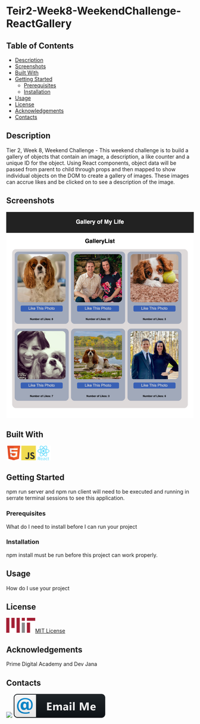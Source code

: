    
# Teir2-Week8-WeekendChallenge-ReactGallery

## Table of Contents

- [Description](#description)
- [Screenshots](#screenshots)
- [Built With](#built-with)
- [Getting Started](#getting-started)
  - [Prerequisites](#prerequisites)
  - [Installation](#installation)
- [Usage](#usage)
- [License](#license)
- [Acknowledgements](#acknowledgements)
- [Contacts](#contacts)

## Description

Tier 2, Week 8, Weekend Challenge - This weekend challenge is to build a gallery of objects that contain an image, a description, a like counter and a unique ID for the object. Using React components, object data will be passed from parent to child through props and then mapped to show individual objects on the DOM to create a gallery of images. These images can accrue likes and be clicked on to see a description of the image. 

## Screenshots

<img src="public/images/base_mode_screenshot.png" />

## Built With

<a href="https://developer.mozilla.org/en-US/docs/Web/HTML"><img src="https://raw.githubusercontent.com/devicons/devicon/master/icons/html5/html5-original.svg" height="40px" width="40px" /></a><a href="https://developer.mozilla.org/en-US/docs/Web/JavaScript"><img src="https://raw.githubusercontent.com/devicons/devicon/master/icons/javascript/javascript-original.svg" height="40px" width="40px" /></a><a href="https://reactjs.org/"><img src="https://raw.githubusercontent.com/devicons/devicon/master/icons/react/react-original-wordmark.svg" height="40px" width="40px" /></a>

## Getting Started

npm run server and npm run client will need to be executed and running in serrate terminal sessions to see this application.

### Prerequisites

What do I need to install before I can run your project

### Installation

npm install must be run before this project can work properly. 

## Usage

How do I use your project


## License

<a href="https://choosealicense.com/licenses/mit/"><img src="https://raw.githubusercontent.com/johnturner4004/readme-generator/master/src/components/assets/images/mit.svg" height=40 />MIT License</a>

## Acknowledgements

Prime Digital Academy and Dev Jana

## Contacts

<a href="https://www.linkedin.com/in/chrisnelsonpmp/"><img src="https://img.shields.io/badge/LinkedIn-0077B5?style=for-the-badge&logo=linkedin&logoColor=white" /></a>  <a href="mailto:cnelson04@gmail.com"><img src=https://raw.githubusercontent.com/johnturner4004/readme-generator/master/src/components/assets/images/email_me_button_icon_151852.svg /></a>